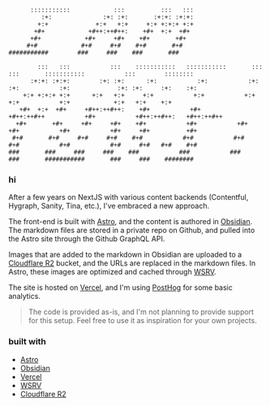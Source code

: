 ```
      :::::::::::            :::          :::   :::
         :+:              :+: :+:       :+:+: :+:+:
        +:+             +:+   +:+     +:+ +:+:+ +:+
       +#+            +#++:++#++:    +#+  +:+  +#+
      +#+            +#+     +#+    +#+       +#+
     #+#            #+#     #+#    #+#       #+#
###########        ###     ###    ###       ###

        :::   :::           :::    :::::::::::   :::::::::::       :::    :::       :::::::::::           :::        ::::::::
      :+:+: :+:+:        :+: :+:      :+:           :+:           :+:    :+:           :+:             :+: :+:     :+:    :+:
    +:+ +:+:+ +:+      +:+   +:+     +:+           +:+           +:+    +:+           +:+            +:+   +:+    +:+
   +#+  +:+  +#+     +#++:++#++:    +#+           +#+           +#++:++#++           +#+           +#++:++#++:   +#++:++#++
  +#+       +#+     +#+     +#+    +#+           +#+           +#+    +#+           +#+           +#+     +#+          +#+
 #+#       #+#     #+#     #+#    #+#           #+#           #+#    #+#           #+#           #+#     #+#   #+#    #+#
###       ###     ###     ###    ###           ###           ###    ###       ###########       ###     ###    ########
```

### hi

After a few years on NextJS with various content backends (Contentful, Hygraph, Sanity, Tina, etc.), I've embraced a new approach.

The front-end is built with [Astro](https://astro.build/), and the content is authored in [Obsidian](https://obsidian.md/). The markdown files are stored in a private repo on Github, and pulled into the Astro site through the Github GraphQL API.

Images that are added to the markdown in Obsidian are uploaded to a [Cloudflare R2](https://www.cloudflare.com/developer-platform/r2/) bucket, and the URLs are replaced in the markdown files. In Astro, these images are optimized and cached through [WSRV](https://wsrv.nl/).

The site is hosted on [Vercel](https://vercel.com/), and I'm using [PostHog](https://posthog.com/) for some basic analytics.

> The code is provided as-is, and I'm not planning to provide support for this setup. Feel free to use it as inspiration for your own projects.

### built with

- [Astro](https://astro.build/)
- [Obsidian](https://obsidian.md/)
- [Vercel](https://vercel.com/)
- [WSRV](https://wsrv.nl/)
- [Cloudflare R2](https://www.cloudflare.com/developer-platform/r2/)
